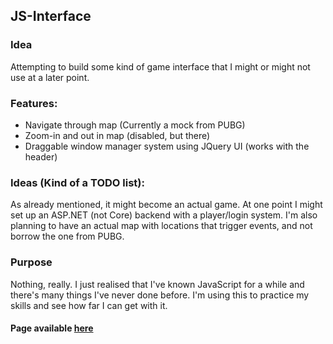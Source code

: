 ## JS-Interface

### Idea
Attempting to build some kind of game interface that I might or might not use at a later point.

### Features:
* Navigate through map (Currently a mock from PUBG)
* Zoom-in and out in map (disabled, but there)
* Draggable window manager system using JQuery UI (works with the header)

### Ideas (Kind of a TODO list): 
As already mentioned, it might become an actual game. At one point I might set up an ASP.NET (not Core) backend with a player/login system. I'm also planning to have an actual map with locations that trigger events, and not borrow the one from PUBG.

### Purpose
Nothing, really. I just realised that I've known JavaScript for a while and there's many things I've never done before. I'm using this to practice my skills and see how far I can get with it.

#### Page available [here](https://xshteff.github.io/JS-Interface/)
